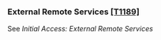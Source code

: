 ### External Remote Services [\[T1189\]](https://attack.mitre.org/techniques/T1133)

See _Initial Access: External Remote Services_
